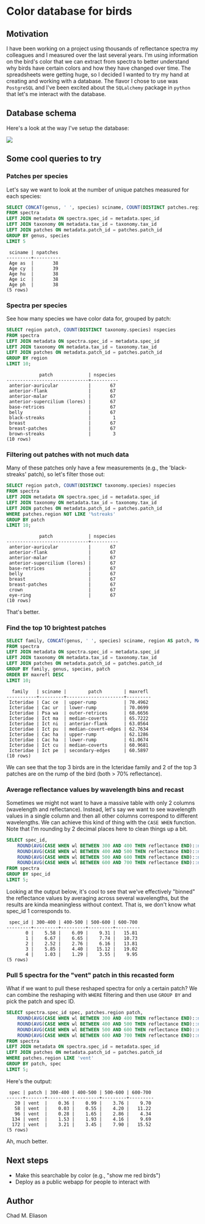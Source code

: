 # Color database for birds

## Motivation
I have been working on a project using thousands of reflectance spectra my colleagues and I measured over the last several years. I'm using information on the bird's color that we can extract from spectra to better understand why birds have certain colors and how they have changed over time. The spreadsheets were getting huge, so I decided I wanted to try my hand at creating and working with a database. The flavor I chose to use was `PostgreSQL` and I've been excited about the `SQLalchemy` package in `python` that let's me interact with the database.

## Database schema
Here's a look at the way I've setup the database:

![](/docs/Screenshot%202024-09-24%20at%208.23.40 AM.png)

## Some cool queries to try

### Patches per species
Let's say we want to look at the number of unique patches measured for each species:
```sql
SELECT CONCAT(genus, ' ', species) sciname, COUNT(DISTINCT patches.region) npatches
FROM spectra
LEFT JOIN metadata ON spectra.spec_id = metadata.spec_id
LEFT JOIN taxonomy ON metadata.tax_id = taxonomy.tax_id
LEFT JOIN patches ON metadata.patch_id = patches.patch_id
GROUP BY genus, species
LIMIT 5
```

```
 sciname | npatches 
---------+----------
 Age as  |       38
 Age cy  |       39
 Age hu  |       38
 Age ic  |       38
 Age ph  |       38
(5 rows)
```

### Spectra per species
See how many species we have color data for, grouped by patch:
```sql
SELECT region patch, COUNT(DISTINCT taxonomy.species) nspecies 
FROM spectra
LEFT JOIN metadata ON spectra.spec_id = metadata.spec_id
LEFT JOIN taxonomy ON metadata.tax_id = taxonomy.tax_id
LEFT JOIN patches ON metadata.patch_id = patches.patch_id
GROUP BY region
LIMIT 10;
```

```
            patch             | nspecies 
------------------------------+----------
 anterior-auricular           |       67
 anterior-flank               |       67
 anterior-malar               |       67
 anterior-supercilium (lores) |       67
 base-retrices                |       67
 belly                        |       67
 black-streaks                |        1
 breast                       |       67
 breast-patches               |       67
 brown-streaks                |        3
(10 rows)
```

### Filtering out patches with not much data
Many of these patches only have a few measurements (e.g., the 'black-streaks' patch), so let's filter those out:

```sql
SELECT region patch, COUNT(DISTINCT taxonomy.species) nspecies 
FROM spectra
LEFT JOIN metadata ON spectra.spec_id = metadata.spec_id
LEFT JOIN taxonomy ON metadata.tax_id = taxonomy.tax_id
LEFT JOIN patches ON metadata.patch_id = patches.patch_id
WHERE patches.region NOT LIKE '%streaks'
GROUP BY patch
LIMIT 10;
```

```
            patch             | nspecies 
------------------------------+----------
 anterior-auricular           |       67
 anterior-flank               |       67
 anterior-malar               |       67
 anterior-supercilium (lores) |       67
 base-retrices                |       67
 belly                        |       67
 breast                       |       67
 breast-patches               |       67
 crown                        |       67
 eye-ring                     |       67
(10 rows)
```

That's better.

### Find the top 10 brightest patches

```sql
SELECT family, CONCAT(genus, ' ', species) sciname, region AS patch, MAX(spectra.reflectance) AS maxrefl
FROM spectra
LEFT JOIN metadata ON spectra.spec_id = metadata.spec_id
LEFT JOIN taxonomy ON metadata.tax_id = taxonomy.tax_id
LEFT JOIN patches ON metadata.patch_id = patches.patch_id
GROUP BY family, genus, species, patch
ORDER BY maxrefl DESC
LIMIT 10;
```

```
  family   | sciname |        patch        | maxrefl 
-----------+---------+---------------------+---------
 Icteridae | Cac ce  | upper-rump          | 70.4962
 Icteridae | Cac ur  | lower-rump          | 70.0699
 Icteridae | Psa wa  | outer-retrices      | 68.6656
 Icteridae | Ict ma  | median-coverts      | 65.7222
 Icteridae | Ict ni  | anterior-flank      | 63.0564
 Icteridae | Ict pu  | median-covert-edges | 62.7634
 Icteridae | Cac ha  | upper-rump          | 62.1286
 Icteridae | Cac ha  | lower-rump          | 61.0674
 Icteridae | Ict cu  | median-coverts      | 60.9681
 Icteridae | Ict pe  | secondary-edges     | 60.5897
(10 rows)
```

We can see that the top 3 birds are in the Icteridae family and 2 of the top 3 patches are on the rump of the bird (both > 70% reflectance).

### Average reflectance values by wavelength bins and recast
Sometimes we might not want to have a massive table with only 2 columns (wavelength and reflectance). Instead, let's say we want to see wavelength values in a single column and then all other columns correspond to different wavelengths. We can achieve this kind of thing with the `CASE WHEN` function. Note that I'm rounding by 2 decimal places here to clean things up a bit.
```sql
SELECT spec_id,
    ROUND(AVG(CASE WHEN wl BETWEEN 300 AND 400 THEN reflectance END)::numeric,2) AS "300-400",
    ROUND(AVG(CASE WHEN wl BETWEEN 400 AND 500 THEN reflectance END)::numeric,2) AS "400-500",
    ROUND(AVG(CASE WHEN wl BETWEEN 500 AND 600 THEN reflectance END)::numeric,2) AS "500-600",
    ROUND(AVG(CASE WHEN wl BETWEEN 600 AND 700 THEN reflectance END)::numeric,2) AS "600-700"
FROM spectra
GROUP BY spec_id
LIMIT 5;
```

Looking at the output below, it's cool to see that we've effectively "binned" the reflectance values by averaging across several wavelengths, but the results are kinda meaningless without context. That is, we don't know what spec_id 1 corresponds to.

```
 spec_id | 300-400 | 400-500 | 500-600 | 600-700 
---------+---------+---------+---------+---------
       0 |    5.58 |    6.09 |    9.31 |   15.81
       1 |    6.67 |    6.65 |    7.74 |   10.73
       2 |    2.52 |    2.76 |    6.16 |   13.81
       3 |    5.85 |    4.40 |   15.12 |   19.02
       4 |    1.03 |    1.29 |    3.55 |    9.95
(5 rows)
```

### Pull 5 spectra for the "vent" patch in this recasted form
What if we want to pull these reshaped spectra for only a certain patch? We can combine the reshaping with `WHERE` filtering and then use `GROUP BY` and pick the patch and spec ID.
```sql
SELECT spectra.spec_id spec, patches.region patch,
    ROUND(AVG(CASE WHEN wl BETWEEN 300 AND 400 THEN reflectance END)::numeric,2) AS "300-400",
    ROUND(AVG(CASE WHEN wl BETWEEN 400 AND 500 THEN reflectance END)::numeric,2) AS "400-500",
    ROUND(AVG(CASE WHEN wl BETWEEN 500 AND 600 THEN reflectance END)::numeric,2) AS "500-600",
    ROUND(AVG(CASE WHEN wl BETWEEN 600 AND 700 THEN reflectance END)::numeric,2) AS "600-700"
FROM spectra
LEFT JOIN metadata ON spectra.spec_id = metadata.spec_id
LEFT JOIN patches ON metadata.patch_id = patches.patch_id
WHERE patches.region LIKE 'vent'
GROUP BY patch, spec
LIMIT 5;
```

Here's the output:

```
 spec | patch | 300-400 | 400-500 | 500-600 | 600-700 
------+-------+---------+---------+---------+---------
   20 | vent  |    0.36 |    0.99 |    3.76 |    9.70
   58 | vent  |    0.03 |    0.55 |    4.20 |   11.22
   96 | vent  |    0.28 |    1.65 |    2.86 |    4.34
  134 | vent  |    1.53 |    1.93 |    4.16 |    9.69
  172 | vent  |    3.21 |    3.45 |    7.90 |   15.52
(5 rows)
```

Ah, much better.

<!-- Now we can finally add in the taxonomy information (family, genus, species)-

```sql
SELECT spectra.spec_id AS spec,
    family,
    CONCAT(genus, ' ', species) AS sciname,
    patches.region patch,
    ROUND(AVG(CASE WHEN wl BETWEEN 300 AND 400 THEN reflectance END)::numeric,2) AS "300-400",
    ROUND(AVG(CASE WHEN wl BETWEEN 400 AND 500 THEN reflectance END)::numeric,2) AS "400-500",
    ROUND(AVG(CASE WHEN wl BETWEEN 500 AND 600 THEN reflectance END)::numeric,2) AS "500-600",
    ROUND(AVG(CASE WHEN wl BETWEEN 600 AND 700 THEN reflectance END)::numeric,2) AS "600-700"
FROM spectra
LEFT JOIN metadata ON spectra.spec_id = metadata.spec_id
LEFT JOIN taxonomy ON metadata.tax_id = taxonomy.tax_id
LEFT JOIN patches ON metadata.patch_id = patches.patch_id
WHERE patches.region LIKE 'vent'
GROUP BY patch, spec, family, sciname
LIMIT 5;
```

```
 spec |  family   | sciname | patch | 300-400 | 400-500 | 500-600 | 600-700 
------+-----------+---------+-------+---------+---------+---------+---------
   20 | Icteridae | Psa os  | vent  |    0.36 |    0.99 |    3.76 |    9.70
   58 | Icteridae | Psa os  | vent  |    0.03 |    0.55 |    4.20 |   11.22
   96 | Icteridae | Psa de  | vent  |    0.28 |    1.65 |    2.86 |    4.34
  134 | Icteridae | Psa de  | vent  |    1.53 |    1.93 |    4.16 |    9.69
  172 | Icteridae | Psa vi  | vent  |    3.21 |    3.45 |    7.90 |   15.52
  210 | Icteridae | Psa vi  | vent  |    0.42 |    0.96 |    2.87 |    8.04
(5 rows)
``` -->


## Next steps
- Make this searchable by color (e.g., "show me red birds")
- Deploy as a public webapp for people to interact with

## Author
Chad M. Eliason

